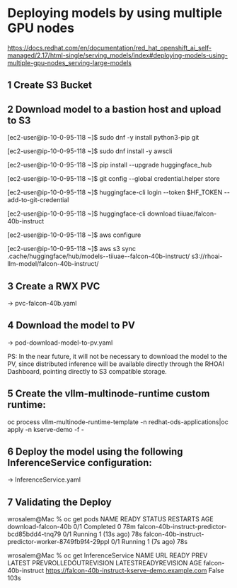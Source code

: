 # Deploying models by using multiple GPU nodes 

https://docs.redhat.com/en/documentation/red_hat_openshift_ai_self-managed/2.17/html-single/serving_models/index#deploying-models-using-multiple-gpu-nodes_serving-large-models


## 1 Create S3 Bucket

## 2 Download model to a bastion host and upload to S3
[ec2-user@ip-10-0-95-118 ~]$ sudo dnf -y install python3-pip git

[ec2-user@ip-10-0-95-118 ~]$ sudo dnf install -y awscli

[ec2-user@ip-10-0-95-118 ~]$ pip install --upgrade huggingface_hub

[ec2-user@ip-10-0-95-118 ~]$ git config --global credential.helper store

[ec2-user@ip-10-0-95-118 ~]$ huggingface-cli login --token $HF_TOKEN --add-to-git-credential

[ec2-user@ip-10-0-95-118 ~]$ huggingface-cli download tiiuae/falcon-40b-instruct

[ec2-user@ip-10-0-95-118 ~]$ aws configure

[ec2-user@ip-10-0-95-118 ~]$ aws s3 sync .cache/huggingface/hub/models--tiiuae--falcon-40b-instruct/ s3://rhoai-llm-model/falcon-40b-instruct/ 

## 3 Create a RWX PVC
-> pvc-falcon-40b.yaml

## 4 Download the model to PV
-> pod-download-model-to-pv.yaml

PS: In the near future, it will not be necessary to download the model to the PV, since distributed inference will be available directly through the RHOAI Dashboard, pointing directly to S3 compatible storage.

## 5 Create the vllm-multinode-runtime custom runtime:
oc process vllm-multinode-runtime-template -n redhat-ods-applications|oc apply -n kserve-demo -f -

## 6 Deploy the model using the following InferenceService configuration:
-> InferenceService.yaml

## 7 Validating the Deploy

wrosalem@Mac % oc get pods
NAME                                                   READY   STATUS      RESTARTS      AGE
download-falcon-40b                                    0/1     Completed   0             78m
falcon-40b-instruct-predictor-bcd85bdd4-tnq79          0/1     Running     1 (13s ago)   78s
falcon-40b-instruct-predictor-worker-8749fb9f4-29ppl   0/1     Running     1 (7s ago)    78s


wrosalem@Mac % oc get InferenceService
NAME                  URL                                                   READY   PREV   LATEST   PREVROLLEDOUTREVISION   LATESTREADYREVISION   AGE
falcon-40b-instruct   https://falcon-40b-instruct-kserve-demo.example.com   False                                                                 103s